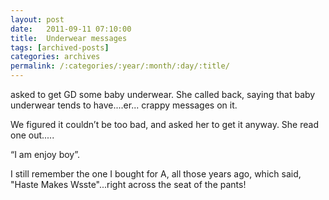 ```yaml
---
layout: post
date:	2011-09-11 07:10:00
title:  Underwear messages
tags: [archived-posts]
categories: archives
permalink: /:categories/:year/:month/:day/:title/
---
```

<LJ user="shortindiangirl"> asked <LJ user="itsalouwelylife"> to get GD some baby underwear. She called back,  saying that baby underwear tends to have....er... crappy messages on it. 

We  figured it couldn’t be too bad, and asked her to get it anyway. She read one out.....

“I am enjoy boy”.


I still remember the one I bought for A, all those years ago, which said, "Haste Makes Wsste"...right across the seat of the pants!
